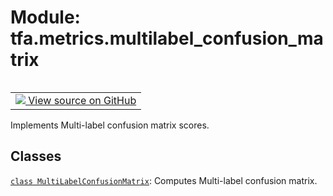 <div itemscope itemtype="http://developers.google.com/ReferenceObject">
<meta itemprop="name" content="tfa.metrics.multilabel_confusion_matrix" />
<meta itemprop="path" content="Stable" />
</div>

# Module: tfa.metrics.multilabel_confusion_matrix


<table class="tfo-notebook-buttons tfo-api" align="left">

<td>
  <a target="_blank" href="https://github.com/tensorflow/addons/tree/r0.5/tensorflow_addons/metrics/multilabel_confusion_matrix.py">
    <img src="https://www.tensorflow.org/images/GitHub-Mark-32px.png" />
    View source on GitHub
  </a>
</td></table>



Implements Multi-label confusion matrix scores.

<!-- Placeholder for "Used in" -->


## Classes

[`class MultiLabelConfusionMatrix`](../../tfa/metrics/MultiLabelConfusionMatrix.md): Computes Multi-label confusion matrix.

